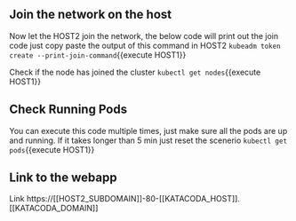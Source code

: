 ## Join the network on the host

Now let the HOST2 join the network, the below code will print out the join code just copy paste the output of this command in HOST2
`kubeadm token create --print-join-command`{{execute HOST1}}

Check if the node has joined the cluster
`kubectl get nodes`{{execute HOST1}}

## Check Running Pods

You can execute this code multiple times, just make sure all the pods are up and running.
If it takes longer than 5 min just reset the scenerio
`kubectl get pods`{{execute HOST1}}

## Link to the webapp
Link https://[[HOST2_SUBDOMAIN]]-80-[[KATACODA_HOST]].[[KATACODA_DOMAIN]]
